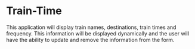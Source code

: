 # Train-Time
This application will display train names, destinations, train times and frequency. This information will be displayed dynamically and the user will have the ability to update and remove the information from the form.
